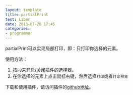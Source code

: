 ```yaml
---
layout: template
title: partialPrint
text: Liber
date: 2013-07-26 17:45
categories:
- programmer
---
```

partialPrint可以实现局部打印，即：只打印你选择的元素。

使用方法：  
1. 按`F8`来开启/关闭插件的选择器。  
2. 在你选择的元素上点击鼠标右键，然后选择`打印`或者`打印预览`

下载和使用插件，请访问插件的[github地址][0]。

[0]: https://github.com/Mystist/partialPrint/
